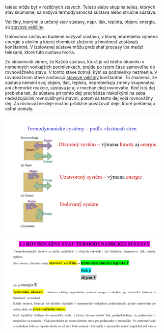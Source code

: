 teleso môže byť v rozličných stavoch. Teleso alebo skupina telies, ktorých stav skúmame, sa nazýva termodynamická sústava alebo stručne sústava.  

Veličiny, ktorými je určený stav sústavy, napr. tlak, teplota, objem, energia, sú [stavové veličiny](stavové%20veličiny.md). 

Izolovanou sústavou budeme nazývať sústavu, v ktorej neprebieha výmena energie s okolím a ktorej chemické zloženie a hmotnosť zostávajú konštantné. V izolovanej sústave môžu prebiehať procesy iba medzi telesami, ktoré túto sústavu tvoria. 

Zo skúseností vieme, že Každá sústava, ktorá je od istého okamihu v nemenných vonkajších podmienkach, prejde po istom čase samovoľne do rovnovážneho stavu. V tomto stave zotrvá, kým sa podmienky nezmenia. V rovnovážnom stave zostávajú [stavové veličiny](stavové%20veličiny.md) konštantné. To znamená, že sústava nemení svoj objem, tlak, teplotu, neprebiehajú zmeny skupenstva ani chemické reakcie, sústava je aj v mechanickej rovnováhe. Keď istý dej prebieha tak, že sústava pri tomto deji prechádza niekoľkými na seba nadväzujúcimi rovnovážnymi stavmi, potom sa tento dej volá rovnovážny dej. Za rovnovážne deje možno približne považovať deje, ktoré prebiehajú veľmi pomaly.

![systém](systém.png)

![rovnovážnýstav](rovnovážnýstav.png)